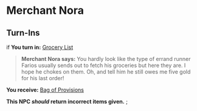 # Merchant Nora


## Turn-Ins




if **You turn in:** [Grocery List](/item/20458)


>**Merchant Nora says:** You hardly look like the type of errand runner Farios usually sends out to fetch his groceries but here they are. I hope he chokes on them. Oh, and tell him he still owes me five gold for his last order!


 **You receive:**  [Bag of Provisions](/item/20459) 

**This NPC *should* return incorrect items given.**
;

